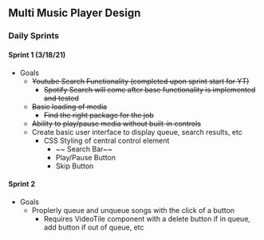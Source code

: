 ## Multi Music Player Design

### Daily Sprints

#### Sprint 1 (3/18/21)

- Goals
    - ~~Youtube Search Functionality (completed upon sprint start for YT)~~
        - ~~Spotify Search will come after base functionality is implemented and tested~~
    - ~~Basic loading of media~~
        - ~~Find the right package for the job~~
    - ~~Ability to play/pause media without built-in controls~~
    - Create basic user interface to display queue, search results, etc
        - CSS Styling of central control element
            - ~~ Search Bar~~
            - Play/Pause Button
            - Skip Button

#### Sprint 2

- Goals
    - Proplerly queue and unqueue songs with the click of a button
        - Requires VideoTile component with a delete button if in queue, add button if out of queue, etc
        

